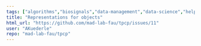 ```yaml
---
tags: ["algorithms","biosignals","data-management","data-science","help-wanted","machine-learning","python"]
title: "Representations for objects"
html_url: "https://github.com/mad-lab-fau/tpcp/issues/11"
user: "AKuederle"
repo: "mad-lab-fau/tpcp"
---
```


